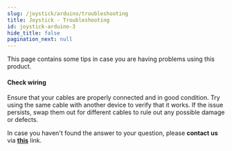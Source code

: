 ```yaml
---
slug: /joystick/arduino/troubleshooting
title: Joystick - Troubleshooting
id: joystick-arduino-3
hide_title: false
pagination_next: null
---
```


This page contains some tips in case you are having problems using this product.

<ExpandableSection title="My board isn't working">

#### Check wiring
Ensure that your cables are properly connected and in good condition. Try using the same cable with another device to verify that it works. If the issue persists, swap them out for  different cables to rule out any possible damage or defects.

</ExpandableSection>

<InfoBox>In case you haven't found the answer to your question, please **contact us** via [**this**](https://soldered.com/contact/) link.</InfoBox>